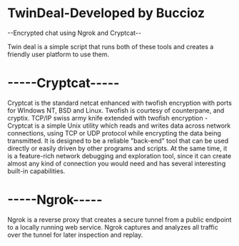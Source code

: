 # TwinDeal-Developed by Buccioz
--Encrypted chat using Ngrok and Cryptcat--

Twin deal is a simple script that runs both of these tools and creates a friendly user platform to use them.

# -----Cryptcat-----
Cryptcat is the standard netcat enhanced with twofish encryption with ports for WIndows NT, BSD and Linux. Twofish is courtesy of counterpane, and cryptix.
TCP/IP swiss army knife extended with twofish encryption - Cryptcat is a simple Unix utility 
which reads and writes data across network connections, using TCP or UDP protocol while encrypting the data being transmitted. 
It is designed to be a reliable "back-end" tool that can be used directly or easily driven by other programs and scripts. 
At the same time, it is a feature-rich network debugging and exploration tool, 
since it can create almost any kind of connection you would need and has several interesting built-in capabilities. 
# -----Ngrok-----
Ngrok is a reverse proxy that creates a secure tunnel from a public endpoint to a locally running web service. 
Ngrok captures and analyzes all traffic over the tunnel for later inspection and replay.
